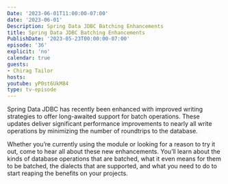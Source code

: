 ```yaml
---
Date: '2023-06-01T11:00:00-07:00'
date: '2023-06-01'
Description: Spring Data JDBC Batching Enhancements
title: Spring Data JDBC Batching Enhancements
PublishDate: '2023-05-23T00:00:00-07:00'
episode: '36'
explicit: 'no'
calendar: true
guests:
- Chirag Tailor
hosts:
youtube: yP0st6UkM84
type: tv-episode
---
```


Spring Data JDBC has recently been enhanced with improved writing strategies to offer long-awaited support for batch operations. These updates deliver significant performance improvements to nearly all write operations by minimizing the number of roundtrips to the database.

Whether you’re currently using the module or looking for a reason to try it out, come to hear all about these new enhancements. You’ll learn about the kinds of database operations that are batched, what it even means for them to be batched, the dialects that are supported, and what you need to do to start reaping the benefits on your projects.